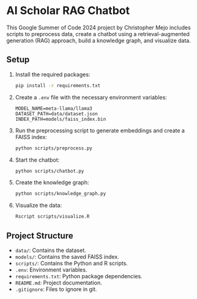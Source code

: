# AI Scholar RAG Chatbot

This Google Summer of Code 2024 project by Christopher Mejo includes scripts to preprocess data, create a chatbot using a retrieval-augmented generation (RAG) approach, build a knowledge graph, and visualize data.

## Setup

1. Install the required packages:
    ```bash
    pip install -r requirements.txt
    ```

2. Create a `.env` file with the necessary environment variables:
    ```plaintext
    MODEL_NAME=meta-llama/llama3
    DATASET_PATH=data/dataset.json
    INDEX_PATH=models/faiss_index.bin
    ```

3. Run the preprocessing script to generate embeddings and create a FAISS index:
    ```bash
    python scripts/preprocess.py
    ```

4. Start the chatbot:
    ```bash
    python scripts/chatbot.py
    ```

5. Create the knowledge graph:
    ```bash
    python scripts/knowledge_graph.py
    ```

6. Visualize the data:
    ```bash
    Rscript scripts/visualize.R
    ```

## Project Structure

- `data/`: Contains the dataset.
- `models/`: Contains the saved FAISS index.
- `scripts/`: Contains the Python and R scripts.
- `.env`: Environment variables.
- `requirements.txt`: Python package dependencies.
- `README.md`: Project documentation.
- `.gitignore`: Files to ignore in git.
